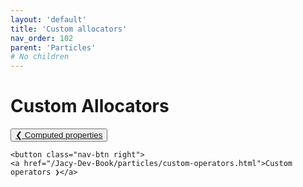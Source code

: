 ```yaml
---
layout: 'default'
title: 'Custom allocators'
nav_order: 102
parent: 'Particles'
# No children
---
```


# Custom Allocators
<div class="nav-btn-block">
    <button class="nav-btn left">
    <a href="/Jacy-Dev-Book/particles/computed-properties.html">❮ Computed properties</a>
</button>

    <button class="nav-btn right">
    <a href="/Jacy-Dev-Book/particles/custom-operators.html">Custom operators ❯</a>
</button>

</div>
